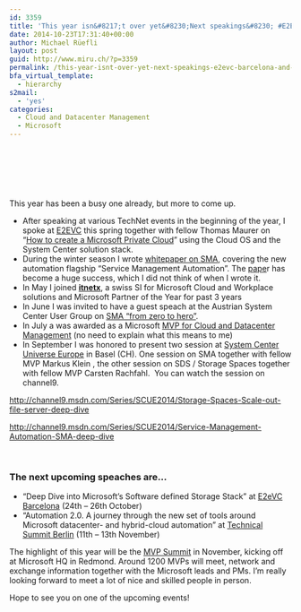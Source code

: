 ```yaml
---
id: 3359
title: 'This year isn&#8217;t over yet&#8230;Next speakings&#8230; #E2EVC Barcelona and #TechSummit Berlin'
date: 2014-10-23T17:31:40+00:00
author: Michael Rüefli
layout: post
guid: http://www.miru.ch/?p=3359
permalink: /this-year-isnt-over-yet-next-speakings-e2evc-barcelona-and-techsummit-berlin/
bfa_virtual_template:
  - hierarchy
s2mail:
  - 'yes'
categories:
  - Cloud and Datacenter Management
  - Microsoft
---
```

&nbsp;

&nbsp;

&nbsp;

This year has been a busy one already, but more to come up.

  * After speaking at various TechNet events in the beginning of the year, I spoke at <a href="http://www.e2evc.com/home/" target="_blank">E2EVC</a> this spring together with fellow Thomas Maurer on &#8220;<a href="http://www.slideshare.net/drmiru/e2evc-2014-building-clouds-with-microsoft-cloud-os-and-system-center" target="_blank">How to create a Microsoft Private Cloud</a>&#8221; using the Cloud OS and the System Center solution stack.
  * During the winter season I wrote <a href="https://gallery.technet.microsoft.com/Service-Management-fcd75828" target="_blank">whitepaper on SMA</a>, covering the new automation flagship &#8220;Service Management Automation&#8221;. The <a href="https://gallery.technet.microsoft.com/Service-Management-fcd75828" target="_blank">pape</a>r has become a huge success, which I did not think of when I wrote it.
  * In May I joined <a href="http://www.itnetx.ch/" target="_blank"><strong>itnetx</strong></a>, a swiss SI for Microsoft Cloud and Workplace solutions and Microsoft Partner of the Year for past 3 years
  * In June I was invited to have a guest speach at the Austrian System Center User Group on <a href="http://www.slideshare.net/drmiru/service-management-automation-sma-from-zero-to-hero" target="_blank">SMA &#8220;from zero to hero&#8221;</a>.
  * In July a was awarded as a Microsoft <a href="http://mvp.microsoft.com/en-us/overview.aspx" target="_blank">MVP for Cloud and Datacenter Management</a> (no need to explain what this means to me)
  * In September I was honored to present two session at <a href="http://www.systemcenteruniverse.ch/" target="_blank">System Center Universe Europe</a> in Basel (CH). One session on SMA together with fellow MVP Markus Klein , the other session on SDS / Storage Spaces together with fellow MVP Carsten Rachfahl.  You can watch the session on channel9.

http://channel9.msdn.com/Series/SCUE2014/Storage-Spaces-Scale-out-file-server-deep-dive

http://channel9.msdn.com/Series/SCUE2014/Service-Management-Automation-SMA-deep-dive

&nbsp;

### The next upcoming speaches are&#8230;

  * &#8220;Deep Dive into Microsoft&#8217;s Software defined Storage Stack&#8221; at <a href="http://www.e2evc.com/home/" target="_blank">E2eVC Barcelona</a> (24th &#8211; 26th October)
  * &#8220;Automation 2.0. A journey through the new set of tools around Microsoft datacenter- and hybrid-cloud automation&#8221; at <a href="http://www.microsoft.com/germany/technical-summit/default.aspx" target="_blank">Technical Summit Berlin</a> (11th &#8211; 13th November)

The highlight of this year will be the <a href="http://mvp.microsoft.com/en-us/summit.aspx" target="_blank">MVP Summit</a> in November, kicking off at Microsoft HQ in Redmond. Around 1200 MVPs will meet, network and exchange information together with the Microsoft leads and PMs. I&#8217;m really looking forward to meet a lot of nice and skilled people in person.

Hope to see you on one of the upcoming events!